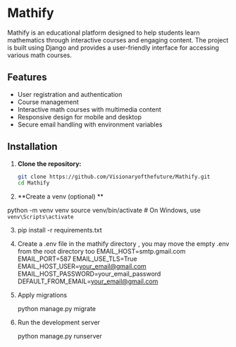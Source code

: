 # Mathify

Mathify is an educational platform designed to help students learn mathematics through interactive courses and engaging content. The project is built using Django and provides a user-friendly interface for accessing various math courses.

## Features

- User registration and authentication
- Course management
- Interactive math courses with multimedia content
- Responsive design for mobile and desktop
- Secure email handling with environment variables

## Installation

1. **Clone the repository:**
   ```sh
   git clone https://github.com/Visionaryofthefuture/Mathify.git
   cd Mathify

2. **Create a venv (optional) **

  python -m venv venv
  source venv/bin/activate  # On Windows, use `venv\Scripts\activate`

3. pip install -r requirements.txt

4. Create a .env file in the mathify directory , you may move the empty .env from the root directory too
  EMAIL_HOST=smtp.gmail.com
  EMAIL_PORT=587
  EMAIL_USE_TLS=True
  EMAIL_HOST_USER=your_email@gmail.com
  EMAIL_HOST_PASSWORD=your_email_password
  DEFAULT_FROM_EMAIL=your_email@gmail.com

5. Apply migrations

   python manage.py migrate

6. Run the development server

   python manage.py runserver


    
